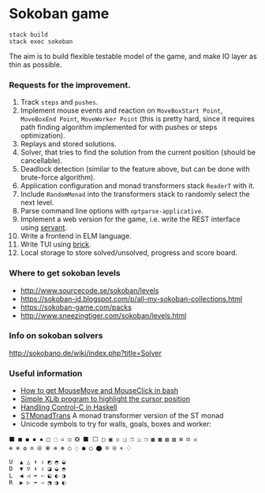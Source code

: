 # Sokoban game

```
stack build
stack exec sokoban
```
The aim is to build flexible testable model of the game, and make IO layer as thin as possible.

### Requests for the improvement. 

1. Track `steps` and `pushes`.
1. Implement mouse events and reaction on `MoveBoxStart Point`,
    `MoveBoxEnd Point`, `MoveWorker Point` (this is pretty hard, 
    since it requires path finding algorithm implemented for with
    pushes or steps optimization).
1. Replays and stored solutions.
1. Solver, that tries to find the solution from the current position
    (should be cancellable).
1. Deadlock detection (similar to the feature above, but can be done 
    with brute-force algorithm).
1. Application configuration and monad transformers stack `ReaderT` with it.
1. Include `RandomMonad` into the transformers stack to randomly select 
    the next level.
1. Parse command line options with `optparse-applicative`.
1. Implement a web version for the game, i.e. write the REST interface 
    using [servant](https://github.com/haskell-servant/servant).
1. Write a frontend in ELM language.
1. Write TUI using [brick](https://github.com/jtdaugherty/brick).
1. Local storage to store solved/unsolved, progress and score board.


### Where to get sokoban levels

- http://www.sourcecode.se/sokoban/levels
- https://sokoban-jd.blogspot.com/p/all-my-sokoban-collections.html
- https://sokoban-game.com/packs
- http://www.sneezingtiger.com/sokoban/levels.html

### Info on sokoban solvers

http://sokobano.de/wiki/index.php?title=Solver

### Useful information

- [How to get MouseMove and MouseClick in bash](https://stackoverflow.com/a/5970472/5066426)
- [Simple XLib program to highlight the cursor position](https://github.com/arp242/find-cursor)
- [Handling Control-C in Haskell](https://neilmitchell.blogspot.com/2015/05/handling-control-c-in-haskell.html?m=1)
- [STMonadTrans](https://hackage.haskell.org/package/STMonadTrans) A monad transformer version of the ST monad
- Unicode symbols to try for walls, goals, boxes and worker:

```
⬛ ■ ◼ ◾ ▪ □ ⬚ ▫ ◻ ❎ ⬛ ⬜ ▢ ▣ ◽ ❑ ❒ ❏ ❐ ▩ ▦ ▧ ▨ ⊞ ⊡ ☒
⊕ ⊗ ✪ ⊙ ⦾ ⦿ ⊚ ⊛ ○ ◌ ● ◯ ⬤ ⌾ ⍟ ⨯ ⁘

U  ▲ △ ⬆ ⇧ ◩ ◓ ◒
D  ▼ ▽ ⬇ ⇩ ◪ ◒ ◓
L  ◀ ◁ ⬅ ⇦ ⬕ ◐ ◑
R  ▶ ▷ ➡ ⇨ ⬔ ◑ ◐
```

